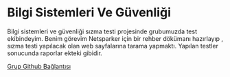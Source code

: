# Bilgi Sistemleri Ve Güvenliği

Bilgi sistemleri ve güvenliği sızma testi projesinde grubumuzda test ekibindeyim. Benim görevim Netsparker için bir rehber dökümanı hazırlayıp ,  sızma testi yapılacak olan web sayfalarına tarama yapmaktı. Yapılan testler sonucunda raporlar ekteki gibidir.

[Grup Github Bağlantısı](https://github.com/bsg3/ETSO)

